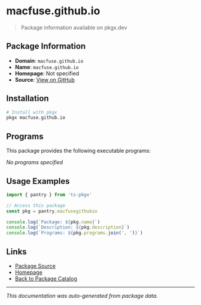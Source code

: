 # macfuse.github.io

> Package information available on pkgx.dev

## Package Information

- **Domain**: `macfuse.github.io`
- **Name**: `macfuse.github.io`
- **Homepage**: Not specified
- **Source**: [View on GitHub](https://github.com/pkgxdev/pantry/tree/main/projects/macfuse.github.io/package.yml)

## Installation

```bash
# Install with pkgx
pkgx macfuse.github.io
```

## Programs

This package provides the following executable programs:

*No programs specified*

## Usage Examples

```typescript
import { pantry } from 'ts-pkgx'

// Access this package
const pkg = pantry.macfusegithubio

console.log(`Package: ${pkg.name}`)
console.log(`Description: ${pkg.description}`)
console.log(`Programs: ${pkg.programs.join(', ')}`)
```

## Links

- [Package Source](https://github.com/pkgxdev/pantry/tree/main/projects/macfuse.github.io/package.yml)
- [Homepage](#)
- [Back to Package Catalog](../package-catalog.md)

---

*This documentation was auto-generated from package data.*
